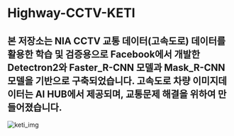 # Highway-CCTV-KETI
## 본 저장소는 NIA CCTV 교통 데이터(고속도로) 데이터를 활용한 학습 및 검증용으로 Facebook에서 개발한 Detectron2와 Faster_R-CNN 모델과 Mask_R-CNN 모델을 기반으로 구축되었습니다. 고속도로 차량 이미지데이터는 AI HUB에서 제공되며, 교통문제 해결을 위하여 만들어졌습니다.

![keti_img](https://user-images.githubusercontent.com/59859754/111405969-c2123180-8714-11eb-880f-a6c2d2d9db32.png)
